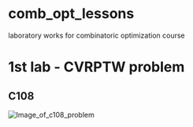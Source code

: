 # comb_opt_lessons
laboratory works for combinatoric optimization course

# 1st lab - CVRPTW problem
## C108
![Image_of_c108_problem](https://github.com/Venopacman/comb_opt_lessons/blob/master/data/instances/C108.png)
